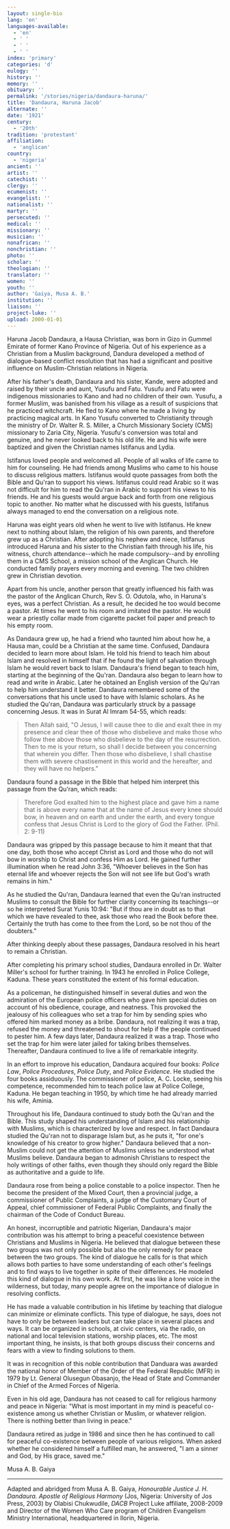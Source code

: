 ```yaml
---
layout: single-bio
lang: 'en'
languages-available:
  - 'en'
  - ' '
  - ' '
  - ' '
index: 'primary'
categories: 'd'
eulogy: ''
history: ''
memory: ''
obituary: ''
permalink: '/stories/nigeria/dandaura-haruna/'
title: 'Dandaura, Haruna Jacob'
alternate: ''
date: '1921'
century:
  - '20th'
tradition: 'protestant'
affiliation:
  - 'anglican'
country:
  - 'nigeria'
ancient: ''
artist: ''
catechist: ''
clergy: ''
ecumenist: ''
evangelist: ''
nationalist: ''
martyr: ''
persecuted: ''
medical: ''
missionary: ''
musician: ''
nonafrican: ''
nonchristian: ''
photo: ''
scholar: ''
theologian: ''
translator: ''
women: ''
youth: ''
author: 'Gaiya, Musa A. B.'
institution: ''
liaison: ''
project-luke: ''
upload: 2000-01-01
---
```



Haruna Jacob Dandaura, a Hausa Christian, was born in Gizo in Gummel Emirate of former Kano Province of Nigeria. Out of his experience as a Christian from a Muslim background, Dandura developed a method of dialogue-based conflict resolution that has had a significant and positive influence on Muslim-Christian relations in Nigeria.

After his father's death, Dandaura and his sister, Kande, were adopted and raised by their uncle and aunt, Yusufu and Fatu. Yusufu and Fatu were indigenous missionaries to Kano and had no children of their own. Yusufu, a former Muslim, was banished from his village as a result of suspicions that he practiced witchcraft. He fled to Kano where he made a living by practicing magical arts. In Kano Yusufu converted to Christianity through the ministry of Dr. Walter R. S. Miller, a Church Missionary Society (CMS) missionary to Zaria City, Nigeria. Yusufu's conversion was total and genuine, and he never looked back to his old life. He and his wife were baptized and given the Christian names Istifanus and Lydia.

Istifanus loved people and welcomed all. People of all walks of life came to him for counseling. He had friends among Muslims who came to his house to discuss religious matters. Istifanus would quote passages from both the Bible and Qu'ran to support his views. Istifanus could read Arabic so it was not difficult for him to read the Qu'ran in Arabic to support his views to his friends. He and his guests would argue back and forth from one religious topic to another. No matter what he discussed with his guests, Istifanus always managed to end the conversation on a religious note.

Haruna was eight years old when he went to live with Istifanus. He knew next to nothing about Islam, the religion of his own parents, and therefore grew up as a Christian. After adopting his nephew and niece, Istifanus introduced Haruna and his sister to the Christian faith through his life, his witness, church attendance--which he made compulsory--and by enrolling them in a CMS School, a mission school of the Anglican Church. He conducted family prayers every morning and evening. The two children grew in Christian devotion.

Apart from his uncle, another person that greatly influenced his faith was the pastor of the Anglican Church, Rev S. O. Odutola, who, in Haruna's eyes, was a perfect Christian. As a result, he decided he too would become a pastor. At times he went to his room and imitated the pastor. He would wear a priestly collar made from cigarette packet foil paper and preach to his empty room.

As Dandaura grew up, he had a friend who taunted him about how he, a Hausa man, could be a Christian at the same time. Confused, Dandaura decided to learn more about Islam. He told his friend to teach him about Islam and resolved in himself that if he found the light of salvation through Islam he would revert back to Islam. Dandaura's friend began to teach him, starting at the beginning of the Qu'ran. Dandaura also began to learn how to read and write in Arabic. Later he obtained an English version of the Qu'ran to help him understand it better. Dandaura remembered some of the conversations that his uncle used to have with Islamic scholars. As he studied the Qu'ran, Dandaura was particularly struck by a passage concerning Jesus. It was in Surat Al Imram 54-55, which reads:

> Then Allah said, "O Jesus, I will cause thee to die and exalt thee in my presence and clear thee of those who disbelieve and make those who follow thee above those who disbelieve to the day of the resurrection. Then to me is your return, so shall I decide between you concerning that wherein you differ. Then those who disbelieve, I shall chastise them with severe chastisement in this world and the hereafter, and they will have no helpers."

Dandaura found a passage in the Bible that helped him interpret this passage from the Qu'ran, which reads:

> Therefore God exalted him to the highest place and gave him a name that is above every name that at the name of Jesus every knee should bow, in heaven and on earth and under the earth, and every tongue confess that Jesus Christ is Lord to the glory of God the Father. (Phil. 2: 9-11)

Dandaura was gripped by this passage because to him it meant that that one day, both those who accept Christ as Lord and those who do not will bow in worship to Christ and confess Him as Lord. He gained further illumination when he read John 3:36, "Whoever believes in the Son has eternal life and whoever rejects the Son will not see life but God's wrath remains in him."

As he studied the Qu'ran, Dandaura learned that even the Qu'ran instructed Muslims to consult the Bible for further clarity concerning its teachings--or so he interpreted Surat Yunis 10:94: "But if thou are in doubt as to that which we have revealed to thee, ask those who read the Book before thee. Certainly the truth has come to thee from the Lord, so be not thou of the doubters."

After thinking deeply about these passages, Dandaura resolved in his heart to remain a Christian.

After completing his primary school studies, Dandaura enrolled in Dr. Walter Miller's school for further training. In 1943 he enrolled in Police College, Kaduna. These years constituted the extent of his formal education.

As a policeman, he distinguished himself in several duties and won the admiration of the European police officers who gave him special duties on account of his obedience, courage, and neatness. This provoked the jealousy of his colleagues who set a trap for him by sending spies who offered him marked money as a bribe. Dandaura, not realizing it was a trap, refused the money and threatened to shout for help if the people continued to pester him. A few days later, Dandaura realized it was a trap. Those who set the trap for him were later jailed for taking bribes themselves. Thereafter, Dandaura continued to live a life of remarkable integrity.

In an effort to improve his education, Dandaura acquired four books: *Police Law*, *Police Procedures*, *Police Duty*, and *Police Evidence*. He studied the four books assiduously. The commissioner of police, A. C. Locke, seeing his competence, recommended him to teach police law at Police College, Kaduna. He began teaching in 1950, by which time he had already married his wife, Aminia.

Throughout his life, Dandaura continued to study both the Qu'ran and the Bible. This study shaped his understanding of Islam and his relationship with Muslims, which is characterized by love and respect. In fact Dandaura studied the Qu'ran not to disparage Islam but, as he puts it, "for one's knowledge of his creator to grow higher." Dandaura believed that a non-Muslim could not get the attention of Muslims unless he understood what Muslims believe. Dandaura began to admonish Christians to respect the holy writings of other faiths, even though they should only regard the Bible as authoritative and a guide to life.

Dandaura rose from being a police constable to a police inspector. Then he become the president of the Mixed Court, then a provincial judge, a commissioner of Public Complaints, a judge of the Customary Court of Appeal, chief commissioner of Federal Public Complaints, and finally the chairman of the Code of Conduct Bureau.

An honest, incorruptible and patriotic Nigerian, Dandaura's major contribution was his attempt to bring a peaceful coexistence between Christians and Muslims in Nigeria. He believed that dialogue between these two groups was not only possible but also the only remedy for peace between the two groups. The kind of dialogue he calls for is that which allows both parties to have some understanding of each other's feelings and to find ways to live together in spite of their differences. He modeled this kind of dialogue in his own work. At first, he was like a lone voice in the wilderness, but today, many people agree on the importance of dialogue in resolving conflicts.

He has made a valuable contribution in his lifetime by teaching that dialogue can minimize or eliminate conflicts. This type of dialogue, he says, does not have to only be between leaders but can take place in several places and ways. It can be organized in schools, at civic centers, via the radio, on national and local television stations, worship places, etc. The most important thing, he insists, is that both groups discuss their concerns and fears with a view to finding solutions to them.

It was in recognition of this noble contribution that Danduara was awarded the national honor of Member of the Order of the Federal Republic (MFR) in 1979 by Lt. General Olusegun Obasanjo, the Head of State and Commander in Chief of the Armed Forces of Nigeria.

Even in his old age, Dandaura has not ceased to call for religious harmony and peace in Nigeria: "What is most important in my mind is peaceful co-existence among us whether Christian or Muslim, or whatever religion. There is nothing better than living in peace."

Dandaura retired as judge in 1986 and since then he has continued to call for peaceful co-existence between people of various religions. When asked whether he considered himself a fulfilled man, he answered, "I am a sinner and God, by His grace, saved me."

Musa A. B. Gaiya

---

Adapted and abridged from Musa A. B. Gaiya, *Honourable Justice J. H. Dandaura. Apostle of Religious Harmony* (Jos, Nigeria: University of Jos Press, 2003) by Olabisi Chukwudile, *DACB* Project Luke affiliate, 2008-2009 and Director of the Women Who Care program of Children Evangelism Ministry   International, headquartered in Ilorin, Nigeria.